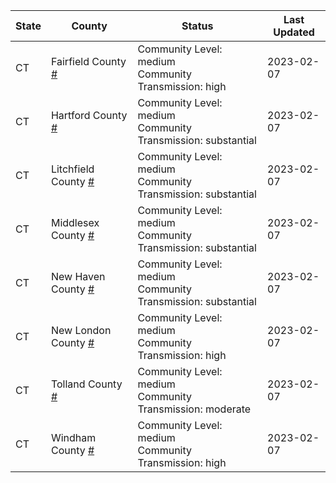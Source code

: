 State | County | Status | Last Updated
--- | --- | --- | --- 
CT | Fairfield County <a href="#fairfield_county">#</a> | <a name="fairfield_county"></a>Community Level: medium<br/>Community Transmission: high | 2023-02-07
CT | Hartford County <a href="#hartford_county">#</a> | <a name="hartford_county"></a>Community Level: medium<br/>Community Transmission: substantial | 2023-02-07
CT | Litchfield County <a href="#litchfield_county">#</a> | <a name="litchfield_county"></a>Community Level: medium<br/>Community Transmission: substantial | 2023-02-07
CT | Middlesex County <a href="#middlesex_county">#</a> | <a name="middlesex_county"></a>Community Level: medium<br/>Community Transmission: substantial | 2023-02-07
CT | New Haven County <a href="#new_haven_county">#</a> | <a name="new_haven_county"></a>Community Level: medium<br/>Community Transmission: substantial | 2023-02-07
CT | New London County <a href="#new_london_county">#</a> | <a name="new_london_county"></a>Community Level: medium<br/>Community Transmission: high | 2023-02-07
CT | Tolland County <a href="#tolland_county">#</a> | <a name="tolland_county"></a>Community Level: medium<br/>Community Transmission: moderate | 2023-02-07
CT | Windham County <a href="#windham_county">#</a> | <a name="windham_county"></a>Community Level: medium<br/>Community Transmission: high | 2023-02-07
